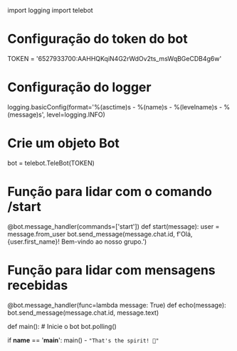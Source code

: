 import logging
import telebot

# Configuração do token do bot
TOKEN = '6527933700:AAHHQKqiN4G2rWdOv2ts_msWqBGeCDB4g6w'

# Configuração do logger
logging.basicConfig(format='%(asctime)s - %(name)s - %(levelname)s - %(message)s', level=logging.INFO)

# Crie um objeto Bot
bot = telebot.TeleBot(TOKEN)

# Função para lidar com o comando /start
@bot.message_handler(commands=['start'])
def start(message):
    user = message.from_user
    bot.send_message(message.chat.id, f'Olá, {user.first_name}! Bem-vindo ao nosso grupo.')

# Função para lidar com mensagens recebidas
@bot.message_handler(func=lambda message: True)
def echo(message):
    bot.send_message(message.chat.id, message.text)

def main():
    # Inicie o bot
    bot.polling()

if __name__ == '__main__':
    main()
    - `"That's the spirit! 🎉"`
